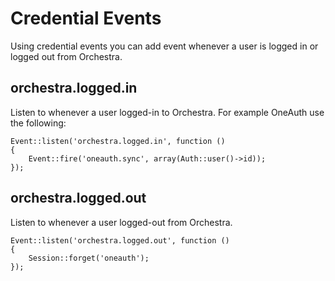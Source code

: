# Credential Events

Using credential events you can add event whenever a user is logged in or logged out from Orchestra.

## orchestra.logged.in

Listen to whenever a user logged-in to Orchestra. For example OneAuth use the following:

	Event::listen('orchestra.logged.in', function ()
	{
		Event::fire('oneauth.sync', array(Auth::user()->id));
	});

## orchestra.logged.out

Listen to whenever a user logged-out from Orchestra.

	Event::listen('orchestra.logged.out', function ()
	{
		Session::forget('oneauth');
	});